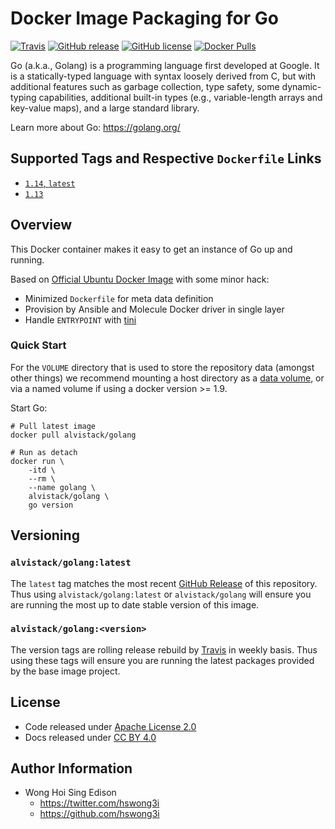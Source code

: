 # Docker Image Packaging for Go

[![Travis](https://img.shields.io/travis/alvistack/docker-golang.svg)](https://travis-ci.org/alvistack/docker-golang)
[![GitHub release](https://img.shields.io/github/release/alvistack/docker-golang.svg)](https://github.com/alvistack/docker-golang/releases)
[![GitHub license](https://img.shields.io/github/license/alvistack/docker-golang.svg)](https://github.com/alvistack/docker-golang/blob/master/LICENSE)
[![Docker Pulls](https://img.shields.io/docker/pulls/alvistack/golang.svg)](https://hub.docker.com/r/alvistack/golang/)

Go (a.k.a., Golang) is a programming language first developed at Google. It is a statically-typed language with syntax loosely derived from C, but with additional features such as garbage collection, type safety, some dynamic-typing capabilities, additional built-in types (e.g., variable-length arrays and key-value maps), and a large standard library.

Learn more about Go: <https://golang.org/>

## Supported Tags and Respective `Dockerfile` Links

  - [`1.14`, `latest`](https://github.com/alvistack/docker-golang/blob/master/molecule/1.14/Dockerfile.j2)
  - [`1.13`](https://github.com/alvistack/docker-golang/blob/master/molecule/1.13/Dockerfile.j2)

## Overview

This Docker container makes it easy to get an instance of Go up and running.

Based on [Official Ubuntu Docker Image](https://hub.docker.com/_/ubuntu/) with some minor hack:

  - Minimized `Dockerfile` for meta data definition
  - Provision by Ansible and Molecule Docker driver in single layer
  - Handle `ENTRYPOINT` with [tini](https://github.com/krallin/tini)

### Quick Start

For the `VOLUME` directory that is used to store the repository data (amongst other things) we recommend mounting a host directory as a [data volume](https://docs.docker.com/engine/tutorials/dockervolumes/#/data-volumes), or via a named volume if using a docker version \>= 1.9.

Start Go:

    # Pull latest image
    docker pull alvistack/golang
    
    # Run as detach
    docker run \
        -itd \
        --rm \
        --name golang \
        alvistack/golang \
        go version

## Versioning

### `alvistack/golang:latest`

The `latest` tag matches the most recent [GitHub Release](https://github.com/alvistack/docker-golang/releases) of this repository. Thus using `alvistack/golang:latest` or `alvistack/golang` will ensure you are running the most up to date stable version of this image.

### `alvistack/golang:<version>`

The version tags are rolling release rebuild by [Travis](https://travis-ci.org/alvistack/docker-golang) in weekly basis. Thus using these tags will ensure you are running the latest packages provided by the base image project.

## License

  - Code released under [Apache License 2.0](LICENSE)
  - Docs released under [CC BY 4.0](http://creativecommons.org/licenses/by/4.0/)

## Author Information

  - Wong Hoi Sing Edison
      - <https://twitter.com/hswong3i>
      - <https://github.com/hswong3i>
